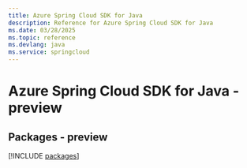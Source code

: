 ```yaml
---
title: Azure Spring Cloud SDK for Java
description: Reference for Azure Spring Cloud SDK for Java
ms.date: 03/28/2025
ms.topic: reference
ms.devlang: java
ms.service: springcloud
---
```

# Azure Spring Cloud SDK for Java - preview
## Packages - preview
[!INCLUDE [packages](spring-cloud-index.md)]